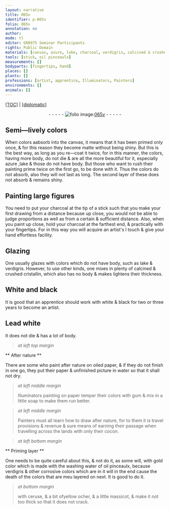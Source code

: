 ```yaml
---
layout: narrative
title: 065v
identifier: p-065v
folio: 065v
annotation: no
author:
mode: tl
editor: GR8975 Seminar Participants
rights: Public Domain
materials: [canvas, azure, lake, charcoal, verdigris, calcined & crushed cristallin, Lead white, oiled paper, paper, water, gum, soap, cocon, oil, ceruse, & a bit ofyellow ocher, massicot]
tools: [stick, oil pinceaulx]
measurements: []
bodyparts: [fingertips, hand]
places: []
plants: []
professions: [artist, apprentice, Illuminators, Painters]
environments: []
animals: []
---
```


 <p><a href="{{ site.baseurl }}/translation/">[TOC]</a> | <a href="{{ site.baseurl }}/texts/p-065v_tc/" target="_blank">[diplomatic]</a></p><div class="folio" align="center">- - - - - <a href="http://gallica.bnf.fr/ark:/12148/btv1b10500001g/f136.image" target="_blank"><img src="https://cu-mkp.github.io/2017-workshop-edition/assets/photo-icon.png" alt="folio image: " style="display:inline-block; margin-bottom:-3px;"/>065v</a> - - - - - </div>  
  

## Semi—lively colors

 
When colors <span class="del">a</span>absorb into the <span class="m">canvas</span>, it means that it has been primed only once, & for this reason they become matte without <span class="add">being</span> shiny. But this is the best way, as long as you re—coat it twice, for in this manner, the colors, having more body, do not die & are all the more beautiful for it, especially <span class="m">azure</span> ,<span class="m">lake</span> & those do not have body. But those who want to rush their painting prime twice on the first go, to be done with it. Thus the colors do not absorb, also they will not last as long. The second layer of these does not absorb & remains shiny.
 
 
  

## Painting large figures

 
You need to put your <span class="m">charcoal</span> at the tip of a <span class="tl">stick</span> such that you make your first drawing from a distance because up close, you would not be able to judge proportions as well as from a certain & sufficient distance. Also, when you paint up close, hold your <span class="m">charcoal</span> at the farthest end, & practically with your <span class="bp">fingertips</span>. For in this way you will acquire an<span class="pro"> artist</span>'s <span class="del">l</span> touch & give your <span class="bp">hand</span> effortless facility.
 
 
  

## Glazing

 
One usually glazes with colors which do not have body, such as <span class="m">lake</span> & <span class="m">verdigris</span>. However, to use other kinds, one mixes in plenty of <span class="m">calcined & crushed cristallin</span>, which also has no body & <span class="del">makes</span> lightens their thickness.
 
 
  

## White and black

 
It is good that an <span class="pro">apprentice</span> should work with white & black for two or three <span class="tmp">years</span> to become an <span class="pro">artist</span>.
 
 
  

## <span class="m">Lead white</span>

 
It does not die & has a lot of body.
 
 
> *at left top margin*
> 
> 
>    

** After nature **

 
There are some who paint after nature on <span class="m">oiled paper</span>, & if they do not finish in one go, they put their <span class="m">paper</span> & unfinished picture in <span class="m">water</span> so that it shall not dry.
 
> *at left middle margin*
> 
> 
>   <span class="pro">Illuminators</span> painting on <span class="m">paper</span> temper their colors with <span class="m">gum</span> & mix in a little <span class="m">soap</span> to make them run better.
 
> *at left middle margin*
> 
> 
>   <span class="pro">Painters</span> must all learn how to draw after nature, for to them it is travel provisions & revenue & sure means of earning their passage when travelling across the lands with only their <span class="m">cocon</span>.
 
 
> *at left bottom margin*
> 
> 
>    

** Priming layer **

 
One needs to be quite careful about this, & not do it, as some will, with gold color which is made with the washing water of <span class="tl"><span class="m">oil</span> pinceaulx</span>, because <span class="m">verdigris</span> & other corrosive colors which are in it will in the end cause the death of the colors that are <span class="del">meu</span> layered on next. It is good to do it.
 
> *at bottom margin*
> 
> 
>   with <span class="m">ceruse</span>, <span class="m"><span class="del">& a bit of</span>yellow ocher</span>, & a little <span class="m">massicot</span>, & make it not too thick so that it does not crack.
 
 